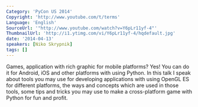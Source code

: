 ```yaml
---
Category: 'PyCon US 2014'
Copyright: 'http://www.youtube.com/t/terms'
Language: 'English'
SourceUrl: '"http://www.youtube.com/watch?v=Y6pLr11yf-4"'
ThumbnailUrl: 'http://i1.ytimg.com/vi/Y6pLr11yf-4/hqdefault.jpg'
date: '2014-04-13'
speakers: [Niko Skrypnik]
tags: []
---
```

Games, application with rich graphic for mobile platforms? Yes! You can do it for Android, iOS and other platforms with using Python. In this talk I speak about tools you may use for developing applications with using OpenGL ES for different platforms, the ways and concepts which are used in those tools, some tips and tricks you may use to make a cross-platform game with Python for fun and profit.